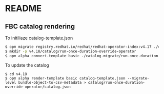 # README

## FBC catalog rendering

To initiliaze catalog-template.json

```sh
$ opm migrate registry.redhat.io/redhat/redhat-operator-index:v4.17 ./catalog-migrate
$ mkdir -p v4.18/catalog/run-once-duration-override-operator
$ opm alpha convert-template basic ./catalog-migrate/run-once-duration-override-operator/catalog.json > v4.18/catalog-template.json
```

To update the catalog

```
$ cd v4.18
$ opm alpha render-template basic catalog-template.json --migrate-level bundle-object-to-csv-metadata > catalog/run-once-duration-override-operator/catalog.json
```
